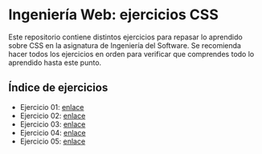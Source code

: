 # Ingeniería Web: ejercicios CSS

Este repositorio contiene distintos ejercicios para repasar lo aprendido sobre CSS en la asignatura de Ingeniería del Software. Se recomienda hacer todos los ejercicios en orden para verificar que comprendes todo lo aprendido hasta este punto.

## Índice de ejercicios
- Ejercicio 01: [enlace](https://github.com/jvadillo/iw-ejercicios-css/tree/master/01)
- Ejercicio 02: [enlace](https://github.com/jvadillo/iw-ejercicios-css/tree/master/02)
- Ejercicio 03: [enlace](https://github.com/jvadillo/iw-ejercicios-css/tree/master/03)
- Ejercicio 04: [enlace](https://github.com/jvadillo/iw-ejercicios-css/tree/master/04)
- Ejercicio 05: [enlace](https://github.com/jvadillo/iw-ejercicios-css/tree/master/05)